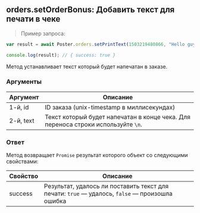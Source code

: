 ## orders.setOrderBonus: Добавить текст для печати в чеке 

> Пример запроса: 

```javascript
var result = await Poster.orders.setPrintText(1503219480866, "Hello guys\nI am a Lorem Ipsum");

console.log(result); // { success: true }
```

Метод устанавливает текст который будет напечатан в заказе.

### Аргументы

Аргумент | Описание
-------- | --------
1-й, id | ID заказа (unix-timestamp в миллисекундах)
2-й, text | Текст который будет напечатан в конце чека. Для переноса строки используйте `\n`.


### Ответ

Метод возвращает `Promise` результат которого объект со следующими свойствами: 

Свойство | Описание
-------- | --------
success | Результат, удалось ли поставить текст для печати: `true` — удалось, `false` — произошла ошибка  
